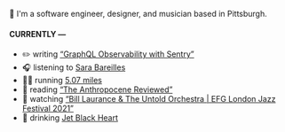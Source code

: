 👋 I'm a software engineer, designer, and musician based in Pittsburgh.

#### CURRENTLY —

* ✏️ writing [“GraphQL Observability with Sentry”](https://www.amoscato.com/journal/graphql-observability/)
* 🎧 listening to [Sara Bareilles](https://www.last.fm/music/Sara+Bareilles/_/Love+Song)
* 🏃‍♂️ running [5.07 miles](https://www.strava.com/activities/6160167279)
* 📘 reading [“The Anthropocene Reviewed”](https://www.goodreads.com/book/show/55145261-the-anthropocene-reviewed)
* 🍿 watching [“Bill Laurance &amp; The Untold Orchestra | EFG London Jazz Festival 2021”](https://youtu.be/W626yZi15js)
* 🍺 drinking [Jet Black Heart](https://untappd.com/user/namoscato/checkin/1115724077)
